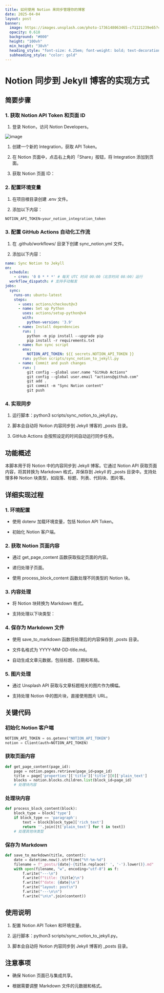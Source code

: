```yaml
---
title: 如何使用 Notion 来同步管理你的博客
date: 2025-04-04
layout: post
banner:
  image: https://images.unsplash.com/photo-1736148063465-c71121239e65?crop=entropy&cs=tinysrgb&fit=max&fm=jpg&ixid=M3w2OTIwMzJ8MHwxfHJhbmRvbXx8fHx8fHx8fDE3NDM3NDgxMjV8&ixlib=rb-4.0.3&q=80&w=1080
  opacity: 0.618
  background: "#000"
  height: "100vh"
  min_height: "38vh"
  heading_style: "font-size: 4.25em; font-weight: bold; text-decoration: underline"
  subheading_style: "color: gold"
---
```


# Notion 同步到 Jekyll 博客的实现方式

## 简要步骤

### 1. 获取 Notion API Token 和页面 ID

1. 登录 Notion，访问 Notion Developers。

![image](https://prod-files-secure.s3.us-west-2.amazonaws.com/a7a0cc5a-89b9-4cda-8686-1fba0ca52f40/d19c1afe-dea5-4312-9333-786b0ba83054/image.png?X-Amz-Algorithm=AWS4-HMAC-SHA256&X-Amz-Content-Sha256=UNSIGNED-PAYLOAD&X-Amz-Credential=ASIAZI2LB466UMEAO5LT%2F20250404%2Fus-west-2%2Fs3%2Faws4_request&X-Amz-Date=20250404T062845Z&X-Amz-Expires=3600&X-Amz-Security-Token=IQoJb3JpZ2luX2VjEJb%2F%2F%2F%2F%2F%2F%2F%2F%2F%2FwEaCXVzLXdlc3QtMiJIMEYCIQDyaeHODa3Ohr9meAyWcSCe9tPJXCFnKMIChRsA2atPaAIhALub8aOshPBdXW44UkZ422aUMsTeKimhKF7NgLAyTVz0KogECP%2F%2F%2F%2F%2F%2F%2F%2F%2F%2F%2FwEQABoMNjM3NDIzMTgzODA1IgzZJMEtqmJWhOTD8Ckq3AMG4WOPqpsdQgdXwOHNOvUMgt7K4DF9XIueO%2F2fPmU1m5byyHU5sIwA6J92a6rt5qbNhTW9Aqb02Ga%2Fprd88oOWdAUSvjiwK3xIXziyF1krMO3fKayHDU30Rs%2By4w2%2FoUPTi8Q0vyaAQoZv3bJqRP7IWT5JoHEx9rrl14Ur9AuDuvzQb2GOjsEtp%2B8FoXRA%2Fvjdx9nEkjouUUe0MSVgXKgvvCqERQVNZMPV4kEv432nGekWeh0dOsGtZTfJbfURIKpvBXAm0dis39d3QqJ8%2F3Wi3aJRRB6wjnHD47lzN9hR0gj8iDJlG%2BAr51C7870gRc6EOmnCx80okWZjI7lmXNTomaXmMntAy9OjCodGlBl8sjBUPRb20roWxbPO5fdHpHRAcW6%2F4dgQqmIFVCHaa2Ro6%2Fhk5k5CzISlZUAYHHoQhFoG6%2FmFDJTTG6uzucEh%2B3UxuwlYXLKKm4%2FQXIG4eU1fp4oQ7lQwR53Ei%2Fqpy0gUzXESa1Z0DWuchHCZOx1%2FrUbkezb9sdO3q7JtGoKsLdx32pOUzuDvb17LIERPglbJj1kuli94N0gDP5fDj5CWtjlihorgum8h8qqHKboOOISWKcBSDEuZvh9KNSQC82GYoDe3B%2FOLOls3JsU7dTCf372%2FBjqkATcf6uYZbQpc4lF%2BRZTWhV94IEg0qsBPlBiZfgkQpGHQHcHBZcqe7ULgW3LIrNE8cbZTQ1ORWy9BxTXuUc%2FLFjXW5FiHbwcp3xxpxU%2BvU%2Fxm4HXfeaJYTEqbEv2mJLMbvySnHWAIG2ytocE8OBR%2FSIWcL6Vt56zKhZcv8PwAm0Z73lDMj%2FjzRqWuLrBoqr0m9qR4JKapGibpl78x1R%2BBEA2DbBZx&X-Amz-Signature=664c1ffb74694efbffd39fa7f83ac10fda1703ec0339c75d38e90b014aa7ff79&X-Amz-SignedHeaders=host&x-id=GetObject)

1. 创建一个新的 Integration，获取 API Token。

1. 在 Notion 页面中，点击右上角的「Share」按钮，将 Integration 添加到页面。

1. 获取 Notion 页面 ID：


### 2. 配置环境变量

1. 在项目根目录创建 .env 文件。

1. 添加以下内容：

```javascript
NOTION_API_TOKEN=your_notion_integration_token
```

### 3. 配置 GitHub Actions 自动化工作流

1. 在 .github/workflows/ 目录下创建 sync_notion.yml 文件。

1. 添加以下内容：

```yaml
name: Sync Notion to Jekyll
on:
  schedule:
    - cron: '0 0 * * *' # 每天 UTC 时间 00:00（北京时间 08:00）运行
  workflow_dispatch: # 支持手动触发
jobs:
  sync:
    runs-on: ubuntu-latest
    steps:
      - uses: actions/checkout@v3
      - name: Set up Python
        uses: actions/setup-python@v4
        with:
          python-version: '3.9'
      - name: Install dependencies
        run: |
          python -m pip install --upgrade pip
          pip install -r requirements.txt
      - name: Run sync script
        env:
          NOTION_API_TOKEN: ${{ secrets.NOTION_API_TOKEN }}
        run: python scripts/sync_notion_to_jekyll.py
      - name: Commit and push changes
        run: |
          git config --global user.name "GitHub Actions"
          git config --global user.email "actions@github.com"
          git add .
          git commit -m "Sync Notion content"
          git push
```

### 4. 实现同步

1. 运行脚本：python3 scripts/sync_notion_to_jekyll.py。

1. 脚本会自动将 Notion 内容同步到 Jekyll 博客的 _posts 目录。

1. GitHub Actions 会按照设定的时间自动运行同步任务。

## 功能概述

本脚本用于将 Notion 中的内容同步到 Jekyll 博客。它通过 Notion API 获取页面内容，将其转换为 Markdown 格式，并保存到 Jekyll 的 _posts 目录中。支持处理多种 Notion 块类型，如段落、标题、列表、代码块、图片等。

## 详细实现过程

### 1. 环境配置

- 使用 dotenv 加载环境变量，包括 Notion API Token。

- 初始化 Notion 客户端。

### 2. 获取 Notion 页面内容

- 通过 get_page_content 函数获取指定页面的内容。

- 递归处理子页面。

- 使用 process_block_content 函数处理不同类型的 Notion 块。

### 3. 内容处理

- 将 Notion 块转换为 Markdown 格式。

- 支持处理以下块类型：


### 4. 保存为 Markdown 文件

- 使用 save_to_markdown 函数将处理后的内容保存到 _posts 目录。

- 文件名格式为 YYYY-MM-DD-title.md。

- 自动生成文章元数据，包括标题、日期和布局。

### 5. 图片处理

- 通过 Unsplash API 获取与文章标题相关的图片作为横幅。

- 支持处理 Notion 中的图片块，直接使用图片 URL。

## 关键代码

### 初始化 Notion 客户端

```python
NOTION_API_TOKEN = os.getenv("NOTION_API_TOKEN")
notion = Client(auth=NOTION_API_TOKEN)
```

### 获取页面内容

```python
def get_page_content(page_id):
    page = notion.pages.retrieve(page_id=page_id)
    title = page['properties']['title']['title'][0]['plain_text']
    blocks = notion.blocks.children.list(block_id=page_id)
    # 处理块内容
```

### 处理块内容

```python
def process_block_content(block):
    block_type = block['type']
    if block_type == 'paragraph':
        text = block[block_type]['rich_text']
        return ''.join([t['plain_text'] for t in text])
    # 处理其他块类型
```

### 保存为 Markdown

```python
def save_to_markdown(title, content):
    date = datetime.now().strftime("%Y-%m-%d")
    filename = f"_posts/{date}-{title.replace(' ', '-').lower()}.md"
    with open(filename, "w", encoding="utf-8") as f:
        f.write("---\n")
        f.write(f"title: {title}\n")
        f.write(f"date: {date}\n")
        f.write("layout: post\n")
        f.write("---\n\n")
        f.write("\n\n".join(content))
```

## 使用说明

1. 配置 Notion API Token 和环境变量。

1. 运行脚本：python3 scripts/sync_notion_to_jekyll.py。

1. 脚本会自动将 Notion 内容同步到 Jekyll 博客的 _posts 目录。

## 注意事项

- 确保 Notion 页面已与集成共享。

- 根据需要调整 Markdown 文件的元数据和格式。